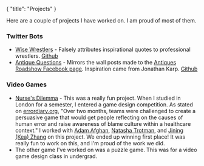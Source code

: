 {
    "title": "Projects"
}

Here are a couple of projects I have worked on. I am proud of most of them.

### Twitter Bots ###
* [Wise Wrestlers](https://twitter.com/wisewrestlers) - Falsely attributes inspirational quotes to professional wrestlers. [Github](https://github.com/gormanate/wise-wrestler)
* [Antique Questions](https://twitter.com/RoadshowFans) - Mirrors the wall posts made to the [Antiques Roadshow Facebook page](https://www.facebook.com/RoadshowPBS/). Inspiration came from Jonathan Karp. [Github](https://github.com/gormanate/antique-roadshow)

### Video Games ###
* [Nurse's Dilemma](http://www.errordiary.org/?page_id=9031) - This was a really fun project. When I studied in London for a semester, I entered a game design competition. As stated on [errordiary.org](http://www.errordiary.org/), "Over two months, teams were challenged to create a persuasive game that would get people reflecting on the causes of human error and raise awareness of blame culture within a healthcare context." I worked with [Adam Afghan](https://twitter.com/AdamAfghan), [Natasha Trotman](https://twitter.com/AdamAfghan), and [Jining (Kea) Zhang](https://www.linkedin.com/in/jiningzhang/?ppe=1) on this project. We ended up winning first place! It was really fun to work on this, and I'm proud of the work we did.
* The other game I've worked on was a puzzle game. This was for a video game design class in undergrad.
